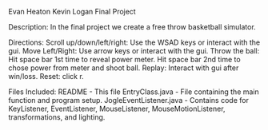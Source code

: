 Evan Heaton
Kevin Logan
Final Project

Description: In the final project we create a free throw basketball simulator.

Directions:
	Scroll up/down/left/right: Use the WSAD keys or interact with the gui.
	Move Left/Right: Use arrow keys or interact with the gui.
	Throw the ball: Hit space bar 1st time to reveal power meter.
					Hit space bar 2nd time to chose power from meter and shoot ball.
	Replay: Interact with gui after win/loss.
	Reset: click r. 
 
 Files Included:
 	README - This file
 	EntryClass.java - File containing the main function and program setup.
 	JogleEventListener.java - Contains code for KeyListener, EventListener, 
 							  MouseListener, MouseMotionListener, transformations,
 							  and lighting.
